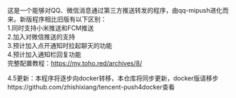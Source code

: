 这是一个能够对QQ、微信消息通过第三方推送转发的程序，由qq-mipush进化而来。新版程序相比旧版有以下区别：  
1.同时支持小米推送和FCM推送  
2.加入对微信推送的支持  
3.预计加入点开通知时拉起聊天的功能  
4.预计加入通知栏回复功能  
完整配置教程：https://my.toho.red/archives/8/

4.5更新：本程序将逐步向docker转移，本仓库将同步更新，docker版请移步https://github.com/zhishixiang/tencent-push4docker查看
